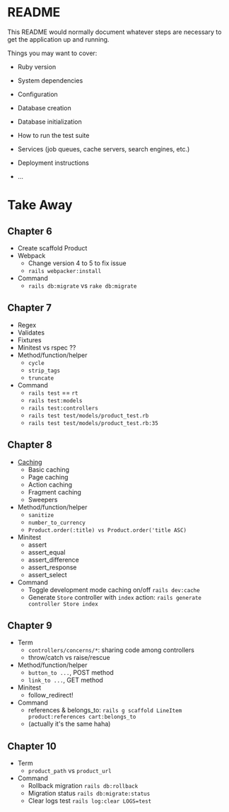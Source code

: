 # README

This README would normally document whatever steps are necessary to get the
application up and running.

Things you may want to cover:

* Ruby version

* System dependencies

* Configuration

* Database creation

* Database initialization

* How to run the test suite

* Services (job queues, cache servers, search engines, etc.)

* Deployment instructions

* ...

# Take Away

## Chapter 6

- Create scaffold Product
- Webpack
  - Change version 4 to 5 to fix issue
  - `rails webpacker:install`
- Command
  - `rails db:migrate` vs `rake db:migrate`

## Chapter 7

- Regex
- Validates
- Fixtures
- Minitest vs rspec ??
- Method/function/helper
  - `cycle`
  - `strip_tags`
  - `truncate`
- Command
  - `rails test` == `rt`
  - `rails test:models`
  - `rails test:controllers`
  - `rails test test/models/product_test.rb`
  - `rails test test/models/product_test.rb:35`

## Chapter 8

- [Caching](https://guides.rubyonrails.org/v2.3/caching_with_rails.html)
  - Basic caching
  - Page caching
  - Action caching
  - Fragment caching
  - Sweepers
- Method/function/helper
  - `sanitize`
  - `number_to_currency`
  - `Product.order(:title) vs Product.order('title ASC)`
- Minitest
  - assert
  - assert_equal
  - assert_difference
  - assert_response
  - assert_select
- Command
  - Toggle development mode caching on/off `rails dev:cache`
  - Generate `Store` controller with `index` action: `rails generate controller Store index`

## Chapter 9

- Term
  - `controllers/concerns/*`: sharing code among controllers
  - throw/catch vs raise/rescue
- Method/function/helper
  - `button_to ...`, POST method
  - `link_to ...`, GET method
- Minitest
  - follow_redirect!
- Command
  - references & belongs_to: `rails g scaffold LineItem product:references cart:belongs_to`
  - (actually it's the same haha)

## Chapter 10

- Term
  - `product_path` vs `product_url`
- Command
  - Rollback migration `rails db:rollback`
  - Migration status `rails db:migrate:status`
  - Clear logs test `rails log:clear LOGS=test`
